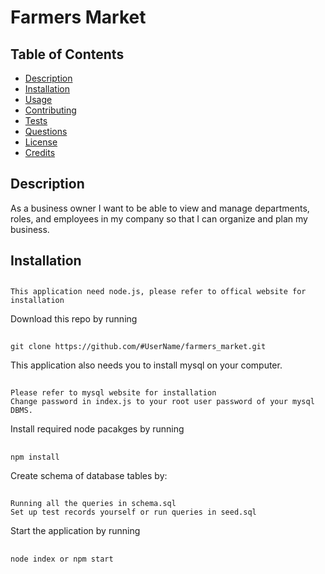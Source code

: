# Farmers Market

  ## Table of Contents
  * [Description](#description)
  * [Installation](#installation)
  * [Usage](#usage)
  * [Contributing](#contributing)
  * [Tests](#tests)
  * [Questions](#questions)
  * [License](#license)
  * [Credits](#credits) 

  ## Description
  As a business owner I want to be able to view and manage departments, roles, and employees in my company so that I can organize and plan my business.
  ## Installation
##  
    This application need node.js, please refer to offical website for installation
Download this repo by running
##
    git clone https://github.com/#UserName/farmers_market.git
This application also needs you to install mysql on your computer. 
##
    Please refer to mysql website for installation
    Change password in index.js to your root user password of your mysql DBMS.
Install required node pacakges by running
##
    npm install
Create schema of database tables by:
## 
    Running all the queries in schema.sql
    Set up test records yourself or run queries in seed.sql
Start the application by running
##    
    node index or npm start
